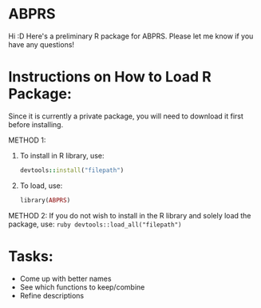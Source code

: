# ABPRS
Hi :D Here's a preliminary R package for ABPRS. Please let me know if you have any questions!

# Instructions on How to Load R Package:
Since it is currently a private package, you will need to download it first before installing. 

METHOD 1:
1. To install in R library, use:
     ```ruby
     devtools::install("filepath")
     ```
2. To load, use:
     ```ruby
     library(ABPRS)
     ```

METHOD 2:
If you do not wish to install in the R library and solely load the package, use:
    ```ruby
    devtools::load_all("filepath")
    ```

# Tasks:
- Come up with better names
- See which functions to keep/combine
- Refine descriptions 
